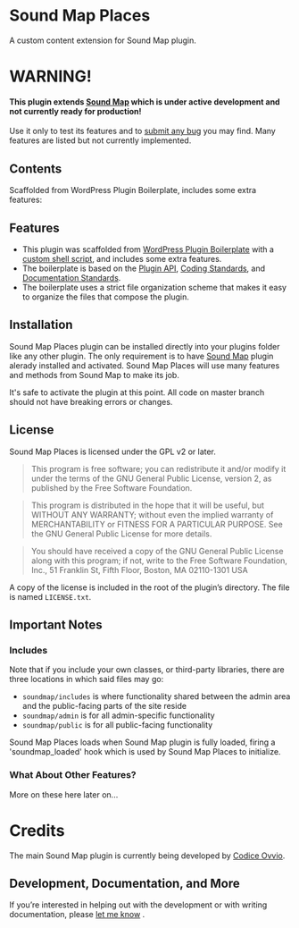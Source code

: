 # Sound Map Places

A custom content extension for Sound Map plugin.

# WARNING!
#### This plugin extends [Sound Map](https://github.com/codiceovvio/soundmap/) which is under active development and not currently ready for production!
Use it only to test its features and to [submit any bug](https://github.com/codiceovvio/soundmap-places/issues) you may find. Many features are listed but not currently implemented.

## Contents

Scaffolded from WordPress Plugin Boilerplate, includes some extra features:


## Features

* This plugin was scaffolded from [WordPress Plugin Boilerplate](https://github.com/DevinVinson/WordPress-Plugin-Boilerplate) with a [custom shell script](https://github.com/codiceovvio/WordPress-Plugin-Boilerplate/blob/develop/wp-plugin-boilerplate.sh), and includes some extra features.
* The boilerplate is based on the [Plugin API](http://codex.wordpress.org/Plugin_API), [Coding Standards](http://codex.wordpress.org/WordPress_Coding_Standards), and [Documentation Standards](https://make.wordpress.org/core/handbook/best-practices/inline-documentation-standards/php/).
* The boilerplate uses a strict file organization scheme that makes it easy to organize the files that compose the plugin.

## Installation

Sound Map Places plugin can be installed directly into your plugins folder like any other plugin. The only requirement is to have [Sound Map](https://github.com/codiceovvio/soundmap/) plugin alerady installed and activated. Sound Map Places will use many features and methods from Sound Map to make its job.

It's safe to activate the plugin at this point. All code on master branch should not have breaking errors or changes.

## License

Sound Map Places is licensed under the GPL v2 or later.

> This program is free software; you can redistribute it and/or modify it under the terms of the GNU General Public License, version 2, as published by the Free Software Foundation.

> This program is distributed in the hope that it will be useful, but WITHOUT ANY WARRANTY; without even the implied warranty of MERCHANTABILITY or FITNESS FOR A PARTICULAR PURPOSE. See the GNU General Public License for more details.

> You should have received a copy of the GNU General Public License along with this program; if not, write to the Free Software Foundation, Inc., 51 Franklin St, Fifth Floor, Boston, MA 02110-1301 USA

A copy of the license is included in the root of the plugin’s directory. The file is named `LICENSE.txt`.

## Important Notes

### Includes

Note that if you include your own classes, or third-party libraries, there are three locations in which said files may go:

* `soundmap/includes` is where functionality shared between the admin area and the public-facing parts of the site reside
* `soundmap/admin` is for all admin-specific functionality
* `soundmap/public` is for all public-facing functionality

Sound Map Places loads when Sound Map plugin is fully loaded, firing a 'soundmap_loaded' hook which is used by Sound Map Places to initialize.

### What About Other Features?

More on these here later on...

# Credits

The main Sound Map plugin is currently being developed by [Codice Ovvio](https://github.com/codiceovvio).

## Development, Documentation, and More

If you’re interested in helping out with the development or with writing documentation, please [let me know](codiceovvio@gmail.com) .

